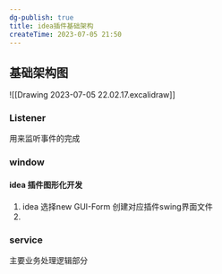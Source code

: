 ```yaml
---
dg-publish: true
title: idea插件基础架构
createTime: 2023-07-05 21:50  
---
```


## 基础架构图

![[Drawing 2023-07-05 22.02.17.excalidraw]]


### Listener

用来监听事件的完成

### window

#### idea 插件图形化开发

1.  idea 选择new GUI-Form 创建对应插件swing界面文件
2. 



### service

主要业务处理逻辑部分




